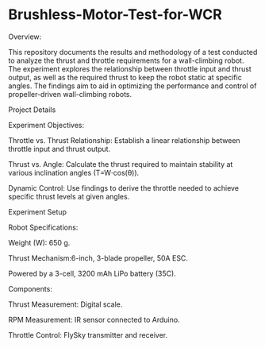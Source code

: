 # Brushless-Motor-Test-for-WCR

Overview:

This repository documents the results and methodology of a test conducted to analyze the thrust and throttle requirements for a wall-climbing robot. 
The experiment explores the relationship between throttle input and thrust output, as well as the required thrust to keep the robot static at specific angles. 
The findings aim to aid in optimizing the performance and control of propeller-driven wall-climbing robots.



Project Details

Experiment Objectives:

Throttle vs. Thrust Relationship: Establish a linear relationship between throttle input and thrust output.

Thrust vs. Angle: Calculate the thrust required to maintain stability at various inclination angles (T=W⋅cos(θ)).

Dynamic Control: Use findings to derive the throttle needed to achieve specific thrust levels at given angles.



Experiment Setup

Robot Specifications:

Weight (W): 650 g.

Thrust Mechanism:6-inch, 3-blade propeller, 50A ESC.

Powered by a 3-cell, 3200 mAh LiPo battery (35C).



Components:

Thrust Measurement: Digital scale.

RPM Measurement: IR sensor connected to Arduino.

Throttle Control: FlySky transmitter and receiver.

